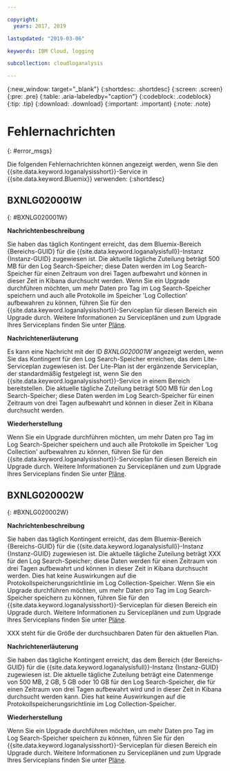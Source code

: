 ```yaml
---

copyright:
  years: 2017, 2019

lastupdated: "2019-03-06"

keywords: IBM Cloud, logging

subcollection: cloudloganalysis

---
```


{:new_window: target="_blank"}
{:shortdesc: .shortdesc}
{:screen: .screen}
{:pre: .pre}
{:table: .aria-labeledby="caption"}
{:codeblock: .codeblock}
{:tip: .tip}
{:download: .download}
{:important: .important}
{:note: .note}


# Fehlernachrichten
{: #error_msgs}

Die folgenden Fehlernachrichten können angezeigt werden, wenn Sie den {{site.data.keyword.loganalysisshort}}-Service in {{site.data.keyword.Bluemix}} verwenden:
{:shortdesc}

## BXNLG020001W
{: #BXNLG020001W}

**Nachrichtenbeschreibung**

Sie haben das täglich Kontingent erreicht, das dem Bluemix-Bereich {Bereichs-GUID} für die {{site.data.keyword.loganalysisfull}}-Instanz {Instanz-GUID} zugewiesen ist. Die aktuelle tägliche Zuteilung beträgt 500 MB für den Log Search-Speicher; diese Daten werden im Log Search-Speicher für einen Zeitraum von drei Tagen aufbewahrt und können in dieser Zeit in Kibana durchsucht werden. Wenn Sie ein Upgrade durchführen möchten, um mehr Daten pro Tag im Log Search-Speicher speichern und auch alle Protokolle im Speicher 'Log Collection' aufbewahren zu können, führen Sie für den {{site.data.keyword.loganalysisshort}}-Serviceplan für diesen Bereich ein Upgrade durch. Weitere Informationen zu Serviceplänen und zum Upgrade Ihres Serviceplans finden Sie unter [Pläne](/docs/services/CloudLogAnalysis/log_analysis_ov.html#plans).


**Nachrichtenerläuterung** 

Es kann eine Nachricht mit der ID *BXNLG020001W* angezeigt werden, wenn Sie das Kontingent für den Log Search-Speicher erreichen, das dem Lite-Serviceplan zugewiesen ist. Der Lite-Plan ist der ergänzende Serviceplan, der standardmäßig festgelegt ist, wenn Sie den {{site.data.keyword.loganalysisshort}}-Service in einem Bereich bereitstellen. Die aktuelle tägliche Zuteilung beträgt 500 MB für den Log Search-Speicher; diese Daten werden im Log Search-Speicher für einen Zeitraum von drei Tagen aufbewahrt und können in dieser Zeit in Kibana durchsucht werden.

**Wiederherstellung**

Wenn Sie ein Upgrade durchführen möchten, um mehr Daten pro Tag im Log Search-Speicher speichern und auch alle Protokolle im Speicher 'Log Collection' aufbewahren zu können, führen Sie für den {{site.data.keyword.loganalysisshort}}-Serviceplan für diesen Bereich ein Upgrade durch. Weitere Informationen zu Serviceplänen und zum Upgrade Ihres Serviceplans finden Sie unter [Pläne](/docs/services/CloudLogAnalysis/log_analysis_ov.html#plans).


## BXNLG020002W 
{: #BXNLG020002W}


**Nachrichtenbeschreibung**

Sie haben das täglich Kontingent erreicht, das dem Bluemix-Bereich {Bereichs-GUID} für die {{site.data.keyword.loganalysisfull}}-Instanz {Instanz-GUID} zugewiesen ist.  Die aktuelle tägliche Zuteilung beträgt XXX für den Log Search-Speicher; diese Daten werden für einen Zeitraum von drei Tagen aufbewahrt und können in dieser Zeit in Kibana durchsucht werden. Dies hat keine Auswirkungen auf die Protokollspeicherungsrichtlinie im Log Collection-Speicher. Wenn Sie ein Upgrade durchführen möchten, um mehr Daten pro Tag im Log Search-Speicher speichern zu können, führen Sie für den {{site.data.keyword.loganalysisshort}}-Serviceplan für diesen Bereich ein Upgrade durch. Weitere Informationen zu Serviceplänen und zum Upgrade Ihres Serviceplans finden Sie unter [Pläne](/docs/services/CloudLogAnalysis/log_analysis_ov.html#plans).

XXX steht für die Größe der durchsuchbaren Daten für den aktuellen Plan.

**Nachrichtenerläuterung** 

Sie haben das tägliche Kontingent erreicht, das dem Bereich {der Bereichs-GUID} für die {{site.data.keyword.loganalysisfull}}-Instanz {Instanz-GUID} zugewiesen ist.  Die aktuelle tägliche Zuteilung beträgt eine Datenmenge von 500 MB, 2 GB, 5 GB oder 10 GB für den Log Search-Speicher, die für einen Zeitraum von drei Tagen aufbewahrt wird und in dieser Zeit in Kibana durchsucht werden kann. Dies hat keine Auswirkungen auf die Protokollspeicherungsrichtlinie im Log Collection-Speicher.

**Wiederherstellung**

Wenn Sie ein Upgrade durchführen möchten, um mehr Daten pro Tag im Log Search-Speicher speichern zu können, führen Sie für den {{site.data.keyword.loganalysisshort}}-Serviceplan für diesen Bereich ein Upgrade durch. Weitere Informationen zu Serviceplänen und zum Upgrade Ihres Serviceplans finden Sie unter [Pläne](/docs/services/CloudLogAnalysis/log_analysis_ov.html#plans).




